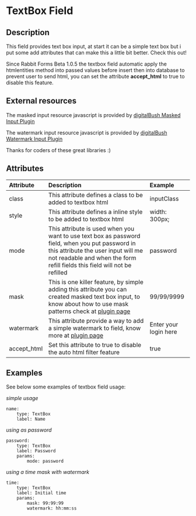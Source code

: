 # TextBox Field #

## Description ##

This field provides text box input, at start it can be a simple text box but i put some add attributes that can make this a little bit better. Check this out!

Since Rabbit Forms Beta 1.0.5 the textbox field automatic apply the htmlentities method into passed values before insert then into database to prevent user to send html, you can set the attribute **accept\_html** to true to disable this feature.

## External resources ##

The masked input resource javascript is provided by [digitalBush Masked Input Plugin](http://digitalbush.com/projects/masked-input-plugin)

The watermark input resource javascript is provided by [digitalBush Watermark Input Plugin](http://digitalbush.com/projects/watermark-input-plugin)

Thanks for coders of these great libraries :)

## Attributes ##

| **Attribute** | **Description** | **Example** |
|:--------------|:----------------|:------------|
| class         | This attribute defines a class to be added to textbox html | inputClass  |
| style         | This attribute defines a inline style to be added to textbox html | width: 300px; |
| mode          | This attribute is used when you want to use text box as password field, when you put password in this attribute the user input will me not readable and when the form refill fields this field will not be refilled | password    |
| mask          | This is one killer feature, by simple adding this attribute you can created masked text box input, to know about how to use mask patterns check at [plugin page](http://digitalbush.com/projects/masked-input-plugin) | 99/99/9999  |
| watermark     | This attribute provide a way to add a simple watermark to field, know more at [plugin page](http://digitalbush.com/projects/watermark-input-plugin) | Enter your login here |
| accept\_html  | Set this attribute to true to disable the auto html filter feature | true        |

## Examples ##

See below some examples of textbox field usage:

_simple usage_
```
name:
    type: TextBox
    label: Name
```

_using as password_
```
password:
    type: TextBox
    label: Password
    params:
        mode: password
```

_using a time mask with watermark_
```
time:
    type: TextBox
    label: Initial time
    params:
        mask: 99:99:99
        watermark: hh:mm:ss
```